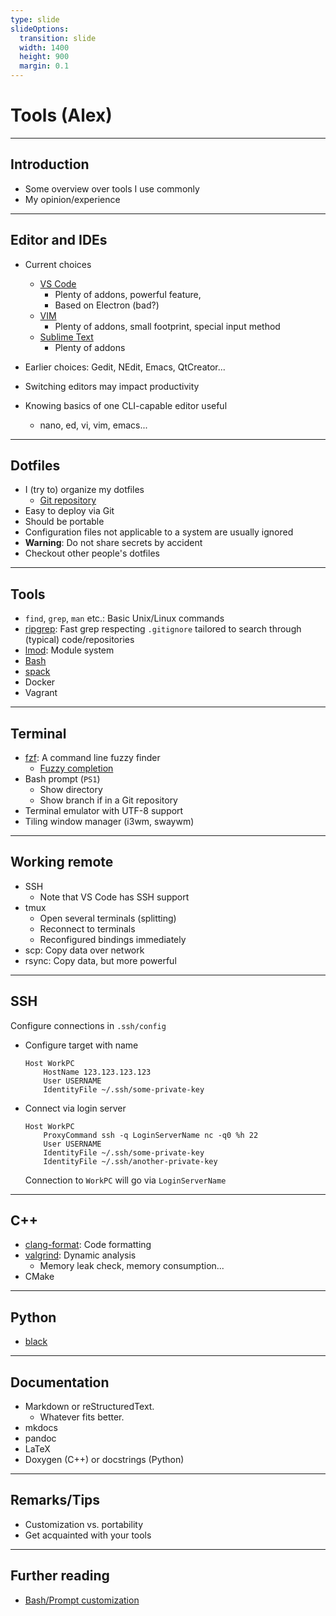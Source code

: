 ```yaml
---
type: slide
slideOptions:
  transition: slide
  width: 1400
  height: 900
  margin: 0.1
---
```


<style>
  .reveal strong {
    font-weight: bold;
    color: orange;
  }
  .reveal p {
    text-align: left;
  }
  .reveal section h1 {
    color: orange;
  }
  .reveal section h2 {
    color: orange;
  }
  .reveal code {
    font-family: 'Ubuntu Mono';
    color: orange;
  }
  .reveal section img {
    background:none;
    border:none;
    box-shadow:none;
  }
</style>

# Tools (Alex)

---

## Introduction

- Some overview over tools I use commonly
- My opinion/experience

---

## Editor and IDEs

- Current choices
    - [VS Code](https://code.visualstudio.com/)
        - Plenty of addons, powerful feature,
        - Based on Electron (bad?)
    - [VIM](https://www.vim.org/)
        - Plenty of addons, small footprint, special input method
    - [Sublime Text](https://www.sublimetext.com/)
        - Plenty of addons

- Earlier choices: Gedit, NEdit, Emacs, QtCreator...
- Switching editors may impact productivity
- Knowing basics of one CLI-capable editor useful
    - nano, ed, vi, vim, emacs...

---

## Dotfiles

- I (try to) organize my dotfiles
    - [Git repository](https://github.com/ajaust/dotfiles)
- Easy to deploy via Git
- Should be portable
- Configuration files not applicable to a system are usually ignored
- **Warning**: Do not share secrets by accident
- Checkout other people's dotfiles

---

## Tools

- `find`, `grep`, `man` etc.: Basic Unix/Linux commands
- [ripgrep](https://github.com/BurntSushi/ripgrep): Fast grep respecting `.gitignore` tailored to search through (typical) code/repositories
- [lmod](https://lmod.readthedocs.io/en/latest/): Module system
- [Bash](https://www.gnu.org/software/bash/)
- [spack](https://spack.io/)
- Docker
- Vagrant

---

## Terminal

- [fzf](https://github.com/junegunn/fzf): A command line fuzzy finder
    - [Fuzzy completion](https://github.com/junegunn/fzf#fuzzy-completion-for-bash-and-zsh)
- Bash prompt (`PS1`)
    - Show directory
    - Show branch if in a Git repository
- Terminal emulator with UTF-8 support
- Tiling window manager (i3wm, swaywm)

---

## Working remote

- SSH
    - Note that VS Code has SSH support
- tmux
    - Open several terminals (splitting)
    - Reconnect to terminals
    - Reconfigured bindings immediately
- scp: Copy data over network
- rsync: Copy data, but more powerful

---

## SSH

Configure connections in `.ssh/config`

- Configure target with name

  ```text
  Host WorkPC
      HostName 123.123.123.123
      User USERNAME
      IdentityFile ~/.ssh/some-private-key
  ```

- Connect via login server

  ```text
  Host WorkPC
      ProxyCommand ssh -q LoginServerName nc -q0 %h 22
      User USERNAME
      IdentityFile ~/.ssh/some-private-key
      IdentityFile ~/.ssh/another-private-key
  ```

  Connection to `WorkPC` will go via `LoginServerName`

---


## C++

- [clang-format](https://clang.llvm.org/docs/ClangFormat.html): Code formatting
- [valgrind](https://valgrind.org/): Dynamic analysis
    - Memory leak check, memory consumption...
- CMake

---

## Python

- [black](https://pypi.org/project/black/)

---

## Documentation

- Markdown or reStructuredText.
    - Whatever fits better.
- mkdocs
- pandoc
- LaTeX
- Doxygen (C++) or docstrings (Python)

---

## Remarks/Tips

- Customization vs. portability
- Get acquainted with your tools

---

## Further reading

- [Bash/Prompt customization](https://wiki.archlinux.org/title/Bash/Prompt_customization)
